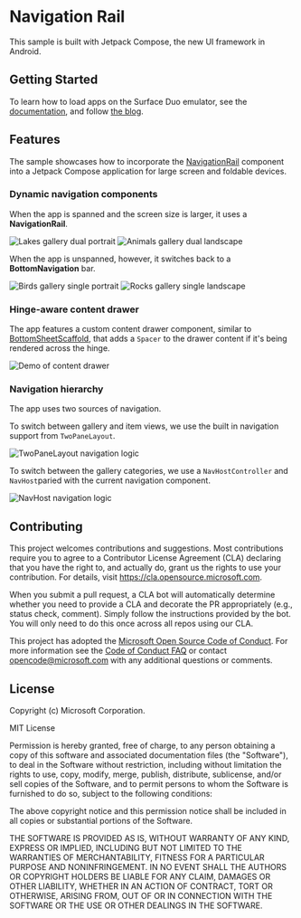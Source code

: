 # Navigation Rail

This sample is built with Jetpack Compose, the new UI framework in Android.

## Getting Started

To learn how to load apps on the Surface Duo emulator, see the [documentation](https://docs.microsoft.com/dual-screen/android), and follow [the blog](https://devblogs.microsoft.com/surface-duo).

## Features

The sample showcases how to incorporate the [NavigationRail](https://material.io/components/navigation-rail) component into a Jetpack Compose application for large screen and foldable devices.

### Dynamic navigation components

When the app is spanned and the screen size is larger, it uses a **NavigationRail**.

![Lakes gallery dual portrait](screenshots/dual_portrait_lakes_placeholder.png)
![Animals gallery dual landscape](screenshots/dual_landscape_animals.png)

When the app is unspanned, however, it switches back to a **BottomNavigation** bar.

![Birds gallery single portrait](screenshots/single_portrait_birds.png)
![Rocks gallery single landscape](screenshots/single_landscape_rocks.png)

### Hinge-aware content drawer

The app features a custom content drawer component, similar to [BottomSheetScaffold](https://developer.android.com/reference/kotlin/androidx/compose/material/package-summary#BottomSheetScaffold(kotlin.Function1,androidx.compose.ui.Modifier,androidx.compose.material.BottomSheetScaffoldState,kotlin.Function0,kotlin.Function1,kotlin.Function0,androidx.compose.material.FabPosition,kotlin.Boolean,androidx.compose.ui.graphics.Shape,androidx.compose.ui.unit.Dp,androidx.compose.ui.graphics.Color,androidx.compose.ui.graphics.Color,androidx.compose.ui.unit.Dp,kotlin.Function1,kotlin.Boolean,androidx.compose.ui.graphics.Shape,androidx.compose.ui.unit.Dp,androidx.compose.ui.graphics.Color,androidx.compose.ui.graphics.Color,androidx.compose.ui.graphics.Color,androidx.compose.ui.graphics.Color,androidx.compose.ui.graphics.Color,kotlin.Function1)), that adds a `Spacer` to the drawer content if it's being rendered across the hinge.

![Demo of content drawer](screenshots/content_drawer_animation.gif)

### Navigation hierarchy

The app uses two sources of navigation.

To switch between gallery and item views, we use the built in navigation support from `TwoPaneLayout`.

![TwoPaneLayout navigation logic](screenshots/twopanelayout.png)

To switch between the gallery categories, we use a `NavHostController` and `NavHost`paried with the current navigation component.

![NavHost navigation logic](screenshots/navhost.png)

## Contributing

This project welcomes contributions and suggestions.  Most contributions require you to agree to a
Contributor License Agreement (CLA) declaring that you have the right to, and actually do, grant us
the rights to use your contribution. For details, visit https://cla.opensource.microsoft.com.

When you submit a pull request, a CLA bot will automatically determine whether you need to provide
a CLA and decorate the PR appropriately (e.g., status check, comment). Simply follow the instructions
provided by the bot. You will only need to do this once across all repos using our CLA.

This project has adopted the [Microsoft Open Source Code of Conduct](https://opensource.microsoft.com/codeofconduct/).
For more information see the [Code of Conduct FAQ](https://opensource.microsoft.com/codeofconduct/faq/) or
contact [opencode@microsoft.com](mailto:opencode@microsoft.com) with any additional questions or comments.

## License

Copyright (c) Microsoft Corporation.

MIT License

Permission is hereby granted, free of charge, to any person obtaining a copy of this software and associated documentation files (the "Software"), to deal in the Software without restriction, including without limitation the rights to use, copy, modify, merge, publish, distribute, sublicense, and/or sell copies of the Software, and to permit persons to whom the Software is furnished to do so, subject to the following conditions:

The above copyright notice and this permission notice shall be included in all copies or substantial portions of the Software.

THE SOFTWARE IS PROVIDED AS IS, WITHOUT WARRANTY OF ANY KIND, EXPRESS OR IMPLIED, INCLUDING BUT NOT LIMITED TO THE WARRANTIES OF MERCHANTABILITY, FITNESS FOR A PARTICULAR PURPOSE AND NONINFRINGEMENT. IN NO EVENT SHALL THE AUTHORS OR COPYRIGHT HOLDERS BE LIABLE FOR ANY CLAIM, DAMAGES OR OTHER LIABILITY, WHETHER IN AN ACTION OF CONTRACT, TORT OR OTHERWISE, ARISING FROM, OUT OF OR IN CONNECTION WITH THE SOFTWARE OR THE USE OR OTHER DEALINGS IN THE SOFTWARE.
